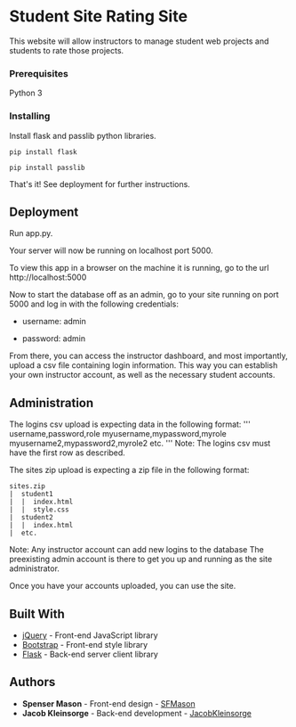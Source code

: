 # Student Site Rating Site

This website will allow instructors to manage student web projects and students to rate those
projects.

### Prerequisites

Python 3

### Installing

Install flask and passlib python libraries.

```
pip install flask
```

```
pip install passlib
```

That's it! See deployment for further instructions.

## Deployment

Run app.py.

Your server will now be running on localhost port 5000.

To view this app in a browser on the machine it is running, go to the url http://localhost:5000

Now to start the database off as an admin, go to your site running on port 5000 and log in with the
following credentials:

* username: admin

* password: admin

From there, you can access the instructor dashboard, and most importantly, upload a csv file
containing login information. This way you can establish your own instructor account, as well as the
necessary student accounts.

## Administration

The logins csv upload is expecting data in the following format: '''
username,password,role
myusername,mypassword,myrole 
myusername2,mypassword2,myrole2 
etc.
'''
Note: The logins csv must have the first row as described.


The sites zip upload is expecting a zip file in the following format:

```
sites.zip 
|  student1 
|  |  index.html 
|  |  style.css 
|  student2 
|  |  index.html 
|  etc.
```

Note: Any instructor account can add new logins to the database The preexisting admin account is
there to get you up and running as the site administrator.

Once you have your accounts uploaded, you can use the site.

## Built With

* [jQuery](http://jquery.com/) - Front-end JavaScript library
* [Bootstrap](https://getbootstrap.com/) - Front-end style library
* [Flask](http://flask.pocoo.org/) - Back-end server client library

## Authors

* **Spenser Mason** - Front-end design - [SFMason](https://github.com/SFMason)
* **Jacob Kleinsorge** - Back-end development -
  [JacobKleinsorge](https://github.com/JacobKleinsorge)
